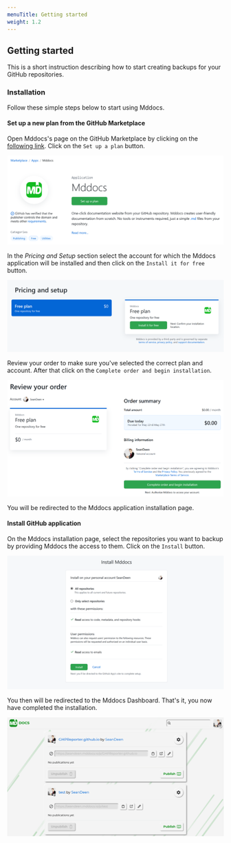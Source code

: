 ```yaml
---
menuTitle: Getting started
weight: 1.2
---
```


## Getting started

This is a short instruction describing how to start creating backups for your GitHub repositories.

### Installation

Follow these simple steps below to start using Mddocs. 

#### Set up a new plan from the GitHub Marketplace

Open Mddocs's page on the GitHub Marketplace by clicking on the [following link](https://github.com/marketplace/mddocs). 
Click on the `Set up a plan` button.

![set up a plan](./images/getting-started/getting-started-1-set-up-a-plan.png)

In the *Pricing and Setup* section select the account for which the Mddocs application will be installed and then click on the `Install it for free` button.


![install a plan](./images/getting-started/getting-started-2-install-it.png)

Review your order to make sure you've selected the correct plan and account. After that click on the `Complete order and begin installation`.


![complete order](./images/getting-started/getting-started-3-review-order.png)

You will be redirected to the Mddocs application installation page. 

#### Install GitHub application

On the Mddocs installation page, select the repositories you want to backup by providing Mddocs the access to them. Click on the `Install` button.

![install app](./images/getting-started/getting-started-4-install-app.png)

You then will be redirected to the Mddocs Dashboard. That's it, you now have completed the installation.

![mddocs dashboard](./images/getting-started/getting-started-5-mddocs-dashboard.png)

